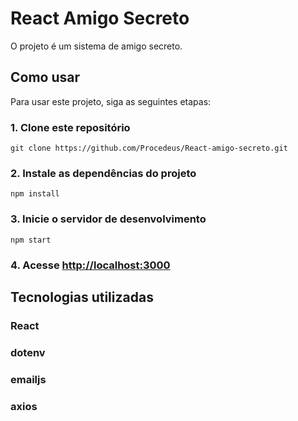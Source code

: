 # React Amigo Secreto
O projeto é um sistema de amigo secreto.

## Como usar
Para usar este projeto, siga as seguintes etapas:


### 1. Clone este repositório
`git clone https://github.com/Procedeus/React-amigo-secreto.git`

### 2. Instale as dependências do projeto
`npm install`

### 3. Inicie o servidor de desenvolvimento
`npm start`

### 4. Acesse [http://localhost:3000](http://localhost:3000)

## Tecnologias utilizadas
### React
### dotenv
### emailjs
### axios

